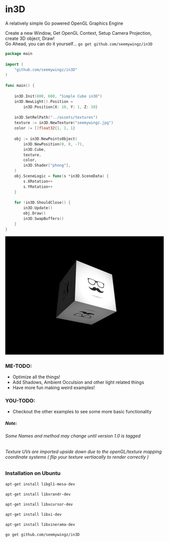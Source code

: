 # in3D
A relatively simple Go powered OpenGL Graphics Engine

Create a new Window, Get OpenGL Context, Setup Camera Projection, create 3D object, Draw!  
Go Ahead, you can do it yourself... `go get github.com/seemywingz/in3D`
```go
package main

import (
	"github.com/seemywingz/in3D"
)

func main() {

	in3D.Init(800, 600, "Simple Cube in3D")
	in3D.NewLight().Position =
		in3D.Position{X: 10, Y: 1, Z: 10}

	in3D.SetRelPath("../assets/textures")
	texture := in3D.NewTexture("seemywingz.jpg")
	color := []float32{1, 1, 1}

	obj := in3D.NewPointsObject(
		in3D.NewPosition(0, 0, -7),
		in3D.Cube,
		texture,
		color,
		in3D.Shader["phong"],
	)
	obj.SceneLogic = func(s *in3D.SceneData) {
		s.XRotation++
		s.YRotation++
	}

	for !in3D.ShouldClose() {
		in3D.Update()
		obj.Draw()
		in3D.SwapBuffers()
	}
}

```
![Simple Rotating Cude in3D](./examples/assets/textures/readme.png)
### ME-TODO:
  *  Optimize all the things!  
  *  Add Shadows, Ambient Occulsion and other light related things  
  * Have more fun making weird examples!  

### YOU-TODO:
  * Checkout the other examples to see some more basic functionality

##### Note:
###### Some Names and method may change until version 1.0 is tagged
###### Texture UVs are imported upside down due to the openGL/texture mapping coordinate systems ( flip your texture vertiacally to render correctly  )


### Installation on Ubuntu
```
apt-get install libgl1-mesa-dev

apt-get install libxrandr-dev

apt-get install libxcursor-dev

apt-get install libxi-dev

apt-get install libxinerama-dev

go get github.com/seemywingz/in3D

```
